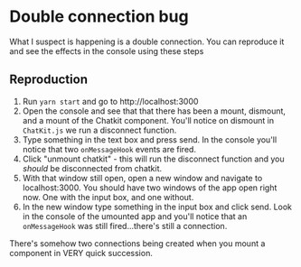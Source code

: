# Double connection bug

What I suspect is happening is a double connection. You can reproduce it and see the effects in the console using these steps

## Reproduction

1. Run `yarn start` and go to http://localhost:3000
2. Open the console and see that that there has been a mount, dismount, and a mount of the Chatkit component. You'll notice on dismount in `ChatKit.js` we run a disconnect function.
3. Type something in the text box and press send. In the console you'll notice that two `onMessageHook` events are fired.
4. Click "unmount chatkit" - this will run the disconnect function and you _should_ be disconnected from chatkit.
5. With that window still open, open a new window and navigate to localhost:3000. You should have two windows of the app open right now. One with the input box, and one without.
6. In the new window type something in the input box and click send. Look in the console of the umounted app and you'll notice that an `onMessageHook` was still fired...there's still a connection.

There's somehow two connections being created when you mount a component in VERY quick succession.

